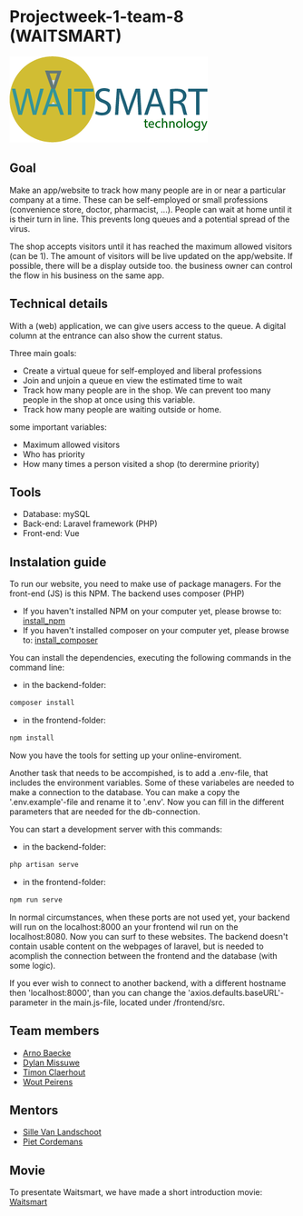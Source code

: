 ﻿# Projectweek-1-team-8 (WAITSMART)

![WAITSMART](img/readme-logo.png)
 
## Goal
Make an app/website to track how many people are in or near a particular company at a time. These can be self-employed or small professions (convenience store, doctor, pharmacist, ...).
People can wait at home until it is their turn in line. This prevents long queues and a potential spread of the virus.

The shop accepts visitors until it has reached the maximum allowed visitors (can be 1).
The amount of visitors will be live updated on the app/website. If possible, there will be a display outside too.
the business owner can control the flow in his business on the same app.

## Technical details
With a (web) application, we can give users access to the queue. A digital column at the entrance can also show the current status.

Three main goals:
- Create a virtual queue for self-employed and liberal professions
- Join and unjoin a queue en view the estimated time to wait
- Track how many people are in the shop. We can prevent too many people in the shop at once using this variable.
- Track how many people are waiting outside or home.

some important variables:
- Maximum allowed visitors
- Who has priority
- How many times a person visited a shop (to derermine priority)

## Tools
- Database: mySQL
- Back-end: Laravel framework (PHP)
- Front-end: Vue

## Instalation guide
To run our website, you need to make use of package managers.
For the front-end (JS) is this NPM.
The backend uses composer (PHP)

- If you haven't installed NPM on your computer yet, please browse to: [install_npm](https://www.npmjs.com/get-npm)
- If you haven't installed composer on your computer yet, please browse to: [install_composer](https://getcomposer.org/download/)

You can install the dependencies, executing the following commands in the command line:

- in the backend-folder:
```powershell
composer install
```
- in the frontend-folder:
```powershell
npm install
```
Now you have the tools for setting up your online-enviroment.

Another task that needs to be accompished, is to add a .env-file, that includes the environment variables.
Some of these variabeles are needed to make a connection to the database.
You can make a copy the '.env.example'-file and rename it to '.env'.
Now you can fill in the different parameters that are needed for the db-connection.

You can start a development server with this commands:

- in the backend-folder:
```powershell
php artisan serve
```

- in the frontend-folder:
```powershell
npm run serve
```
In normal circumstances, when these ports are not used yet, your backend will run on the localhost:8000 an your frontend wil run on the localhost:8080. Now you can surf to these websites.
The backend doesn't contain usable content on the webpages of laravel, but is needed to acomplish the connection between the frontend and the database (with some logic).

If you ever wish to connect to another backend, with a different hostname then 'localhost:8000', than you can change the 'axios.defaults.baseURL'-parameter in the main.js-file, located under /frontend/src.

## Team members
- [Arno Baecke](https://github.com/arnobaecke)
- [Dylan Missuwe](https://github.com/DylanMissu)
- [Timon Claerhout](https://github.com/TimonClaerhout)
- [Wout Peirens](https://github.com/wout297)

## Mentors
- [Sille Van Landschoot](https://github.com/sillevl)
- [Piet Cordemans](http://github.com/pcordemans)

## Movie

To presentate Waitsmart, we have made a short introduction movie: [Waitsmart](https://www.youtube.com/watch?v=LTp_kHYZK6w)
